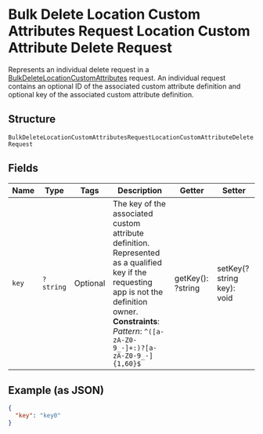 
# Bulk Delete Location Custom Attributes Request Location Custom Attribute Delete Request

Represents an individual delete request in a [BulkDeleteLocationCustomAttributes](../../doc/apis/location-custom-attributes.md#bulk-delete-location-custom-attributes)
request. An individual request contains an optional ID of the associated custom attribute definition
and optional key of the associated custom attribute definition.

## Structure

`BulkDeleteLocationCustomAttributesRequestLocationCustomAttributeDeleteRequest`

## Fields

| Name | Type | Tags | Description | Getter | Setter |
|  --- | --- | --- | --- | --- | --- |
| `key` | `?string` | Optional | The key of the associated custom attribute definition.<br>Represented as a qualified key if the requesting app is not the definition owner.<br>**Constraints**: *Pattern*: `^([a-zA-Z0-9_-]+:)?[a-zA-Z0-9_-]{1,60}$` | getKey(): ?string | setKey(?string key): void |

## Example (as JSON)

```json
{
  "key": "key0"
}
```


